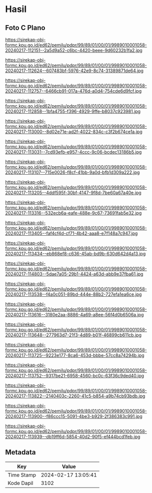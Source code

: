 # Hasil

## Foto C Plano

https://sirekap-obj-formc.kpu.go.id/ed62/pemilu/pdpr/99/89/01/00/01/9989010001058-20240217-112151--2a5d9a52-c6bc-4420-beee-9d60232b1fa2.jpg

https://sirekap-obj-formc.kpu.go.id/ed62/pemilu/pdpr/99/89/01/00/01/9989010001058-20240217-112624--607483bf-5976-42e9-8c74-31389871de64.jpg

https://sirekap-obj-formc.kpu.go.id/ed62/pemilu/pdpr/99/89/01/00/01/9989010001058-20240217-112757--6466cb91-017a-476d-a0d4-754cde6d9fcf.jpg

https://sirekap-obj-formc.kpu.go.id/ed62/pemilu/pdpr/99/89/01/00/01/9989010001058-20240217-112858--1bfa4755-f396-4929-9ffe-b8037c923981.jpg

https://sirekap-obj-formc.kpu.go.id/ed62/pemilu/pdpr/99/89/01/00/01/9989010001058-20240217-113000--8d02e71e-ad2f-4022-834c-c3f2b674ce1a.jpg

https://sirekap-obj-formc.kpu.go.id/ed62/pemilu/pdpr/99/89/01/00/01/9989010001058-20240217-113031--7cd93efb-e957-4ccc-9c06-bcdec13186b5.jpg

https://sirekap-obj-formc.kpu.go.id/ed62/pemilu/pdpr/99/89/01/00/01/9989010001058-20240217-113107--715e0026-f8cf-41bb-9a0d-bfb1d309a222.jpg

https://sirekap-obj-formc.kpu.go.id/ed62/pemilu/pdpr/99/89/01/00/01/9989010001058-20240217-113205--4ddf595f-30bf-4147-9f8d-7be60a67a40e.jpg

https://sirekap-obj-formc.kpu.go.id/ed62/pemilu/pdpr/99/89/01/00/01/9989010001058-20240217-113316--532ecb6a-eafe-488e-9c67-73691fab5e32.jpg

https://sirekap-obj-formc.kpu.go.id/ed62/pemilu/pdpr/99/89/01/00/01/9989010001058-20240217-113405--faf4cf4d-cf71-4b42-aaa8-e7f148a7c947.jpg

https://sirekap-obj-formc.kpu.go.id/ed62/pemilu/pdpr/99/89/01/00/01/9989010001058-20240217-113434--eb868ef8-c636-45ab-bd9b-630d642d4a13.jpg

https://sirekap-obj-formc.kpu.go.id/ed62/pemilu/pdpr/99/89/01/00/01/9989010001058-20240217-114803--5dae7a05-29b1-4424-a63d-abb9e37fba61.jpg

https://sirekap-obj-formc.kpu.go.id/ed62/pemilu/pdpr/99/89/01/00/01/9989010001058-20240217-113538--f4a0c051-89bd-444e-88b2-727efa1ea6ce.jpg

https://sirekap-obj-formc.kpu.go.id/ed62/pemilu/pdpr/99/89/01/00/01/9989010001058-20240217-113616--3180e2aa-8886-4a69-a8ee-56f4d0b6506a.jpg

https://sirekap-obj-formc.kpu.go.id/ed62/pemilu/pdpr/99/89/01/00/01/9989010001058-20240217-113648--277963d7-21f3-4d89-b01f-46899cb611cb.jpg

https://sirekap-obj-formc.kpu.go.id/ed62/pemilu/pdpr/99/89/01/00/01/9989010001058-20240217-113725--9223e177-8ca6-453d-bbbe-57cc8a74294b.jpg

https://sirekap-obj-formc.kpu.go.id/ed62/pemilu/pdpr/99/89/01/00/01/9989010001058-20240217-113752--9317be21-6958-4560-bc0c-63f36c9ded40.jpg

https://sirekap-obj-formc.kpu.go.id/ed62/pemilu/pdpr/99/89/01/00/01/9989010001058-20240217-113822--2140403c-2260-41c5-b854-a9b74cb93bdb.jpg

https://sirekap-obj-formc.kpu.go.id/ed62/pemilu/pdpr/99/89/01/00/01/9989010001058-20240217-113900--f86ccc15-5091-4be3-b929-2f386383c991.jpg

https://sirekap-obj-formc.kpu.go.id/ed62/pemilu/pdpr/99/89/01/00/01/9989010001058-20240217-113939--db19ff6d-5854-40d2-90f5-ef444bcd1feb.jpg


## Metadata

| Key        | Value               |
| ---------- | ------------------- |
| Time Stamp | 2024-02-17 13:05:41 |
| Kode Dapil | 3102                |



